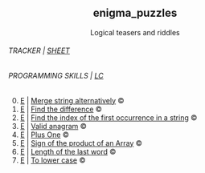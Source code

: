 <div align=center>
  <h2>enigma_puzzles</h2>
  Logical teasers and riddles
</div>
 

<h6>TRACKER | <a href="https://1drv.ms/x/c/cbde7499c4ca2e8c/EZAt2w_Zyd1GmF71id8q2b0BkEsUJ72D2reFDeS4QhiAlA?e=OCjvfc">SHEET</a></h6>
<h6>PROGRAMMING SKILLS | <a href="https://leetcode.com/studyplan/programming-skills/">LC</a></h6>
<ol start="0">
  <li><a href="https://leetcode.com/problems/merge-strings-alternately/">E</a> | <a href="the_riddles/1768_merge_strings_alternatively">Merge string alternatively</a> ©️</li>
  <li><a href="https://leetcode.com/problems/find-the-difference/">E</a> | <a href="the_riddles/389_find_the_difference">Find the difference</a> ©️</li>
  <li><a href="https://leetcode.com/problems/find-the-index-of-the-first-occurrence-in-a-string/">E</a> | <a href="the_riddles/28_find_index_of_first_occurrence_in_string">Find the index of the first occurrence in a string</a> ©️</li>
  <li><a href="https://leetcode.com/problems/valid-anagram/">E</a> | <a href="the_riddles/242_valid_anagram">Valid anagram</a> ©️</li>
  <li><a href="https://leetcode.com/problems/plus-one">E</a> | <a href="the_riddles/66_plus_one">Plus One</a> ©️</li>
  <li><a href="https://leetcode.com/problems/sign-of-the-product-of-an-array/">E</a> | <a href="the_riddles/1822_sign_of_product_of_an_array">Sign of the product of an Array</a> ©️</li>
  <li><a href="https://leetcode.com/problems/length-of-last-word">E</a> | <a href="the_riddles/58_length_of_last_word">Length of the last word</a> ©️</li>
  <li><a href="https://leetcode.com/problems/to-lower-case">E</a> | <a href="the_riddles/709_to_lower_case">To lower case</a> ©️</li>
</ol>
